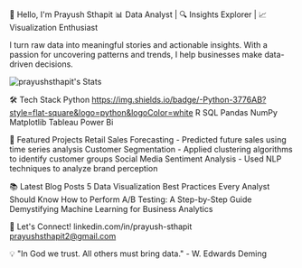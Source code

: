 👋 Hello, I'm Prayush Sthapit
📊 Data Analyst | 🔍 Insights Explorer | 📈 Visualization Enthusiast

I turn raw data into meaningful stories and actionable insights. With a passion for uncovering patterns and trends, I help businesses make data-driven decisions.

![prayushsthapit's Stats](https://github-readme-stats.vercel.app/api?username=prayushsthapit&theme=vue-dark&show_icons=true&hide_border=true&count_private=true)

🛠️ Tech Stack
Python https://img.shields.io/badge/-Python-3776AB?style=flat-square&logo=python&logoColor=white
R
SQL
Pandas
NumPy
Matplotlib
Tableau
Power Bi

🚀 Featured Projects
Retail Sales Forecasting - Predicted future sales using time series analysis
Customer Segmentation - Applied clustering algorithms to identify customer groups
Social Media Sentiment Analysis - Used NLP techniques to analyze brand perception

📚 Latest Blog Posts
5 Data Visualization Best Practices Every Analyst Should Know
How to Perform A/B Testing: A Step-by-Step Guide
Demystifying Machine Learning for Business Analytics

🤝 Let's Connect!
linkedin.com/in/prayush-sthapit
prayushsthapit2@gmail.com

💡 "In God we trust. All others must bring data." - W. Edwards Deming






